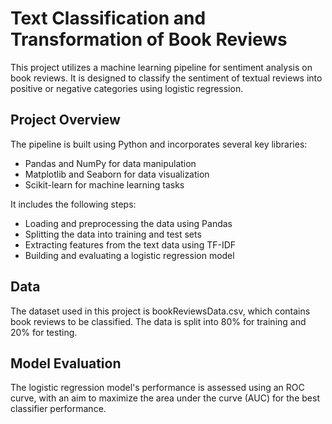 # Text Classification and Transformation of Book Reviews
This project utilizes a machine learning pipeline for sentiment analysis on book reviews. It is designed to classify the sentiment of textual reviews into positive or negative categories using logistic regression.

## Project Overview
The pipeline is built using Python and incorporates several key libraries:
* Pandas and NumPy for data manipulation
* Matplotlib and Seaborn for data visualization
* Scikit-learn for machine learning tasks

It includes the following steps:
* Loading and preprocessing the data using Pandas
* Splitting the data into training and test sets
* Extracting features from the text data using TF-IDF
* Building and evaluating a logistic regression model


## Data
The dataset used in this project is bookReviewsData.csv, which contains book reviews to be classified. The data is split into 80% for training and 20% for testing.

## Model Evaluation
The logistic regression model's performance is assessed using an ROC curve, with an aim to maximize the area under the curve (AUC) for the best classifier performance.
